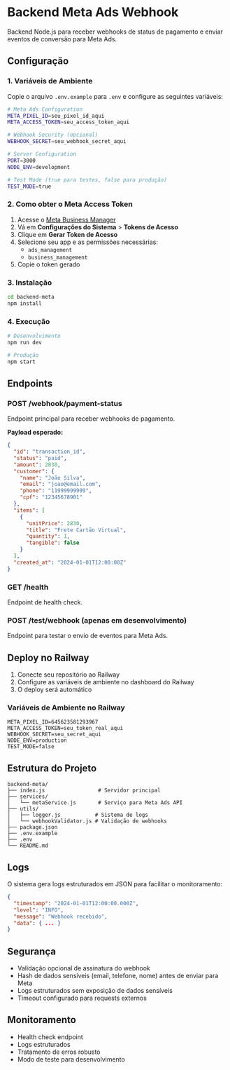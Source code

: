 # Backend Meta Ads Webhook

Backend Node.js para receber webhooks de status de pagamento e enviar eventos de conversão para Meta Ads.

## Configuração

### 1. Variáveis de Ambiente

Copie o arquivo `.env.example` para `.env` e configure as seguintes variáveis:

```bash
# Meta Ads Configuration
META_PIXEL_ID=seu_pixel_id_aqui
META_ACCESS_TOKEN=seu_access_token_aqui

# Webhook Security (opcional)
WEBHOOK_SECRET=seu_webhook_secret_aqui

# Server Configuration
PORT=3000
NODE_ENV=development

# Test Mode (true para testes, false para produção)
TEST_MODE=true
```

### 2. Como obter o Meta Access Token

1. Acesse o [Meta Business Manager](https://business.facebook.com/)
2. Vá em **Configurações do Sistema** > **Tokens de Acesso**
3. Clique em **Gerar Token de Acesso**
4. Selecione seu app e as permissões necessárias:
   - `ads_management`
   - `business_management`
5. Copie o token gerado

### 3. Instalação

```bash
cd backend-meta
npm install
```

### 4. Execução

```bash
# Desenvolvimento
npm run dev

# Produção
npm start
```

## Endpoints

### POST /webhook/payment-status

Endpoint principal para receber webhooks de pagamento.

**Payload esperado:**
```json
{
  "id": "transaction_id",
  "status": "paid",
  "amount": 2830,
  "customer": {
    "name": "João Silva",
    "email": "joao@email.com",
    "phone": "11999999999",
    "cpf": "12345678901"
  },
  "items": [
    {
      "unitPrice": 2830,
      "title": "Frete Cartão Virtual",
      "quantity": 1,
      "tangible": false
    }
  ],
  "created_at": "2024-01-01T12:00:00Z"
}
```

### GET /health

Endpoint de health check.

### POST /test/webhook (apenas em desenvolvimento)

Endpoint para testar o envio de eventos para Meta Ads.

## Deploy no Railway

1. Conecte seu repositório ao Railway
2. Configure as variáveis de ambiente no dashboard do Railway
3. O deploy será automático

### Variáveis de Ambiente no Railway

```
META_PIXEL_ID=645623581293967
META_ACCESS_TOKEN=seu_token_real_aqui
WEBHOOK_SECRET=seu_secret_aqui
NODE_ENV=production
TEST_MODE=false
```

## Estrutura do Projeto

```
backend-meta/
├── index.js                 # Servidor principal
├── services/
│   └── metaService.js       # Serviço para Meta Ads API
├── utils/
│   ├── logger.js           # Sistema de logs
│   └── webhookValidator.js # Validação de webhooks
├── package.json
├── .env.example
├── .env
└── README.md
```

## Logs

O sistema gera logs estruturados em JSON para facilitar o monitoramento:

```json
{
  "timestamp": "2024-01-01T12:00:00.000Z",
  "level": "INFO",
  "message": "Webhook recebido",
  "data": { ... }
}
```

## Segurança

- Validação opcional de assinatura do webhook
- Hash de dados sensíveis (email, telefone, nome) antes de enviar para Meta
- Logs estruturados sem exposição de dados sensíveis
- Timeout configurado para requests externos

## Monitoramento

- Health check endpoint
- Logs estruturados
- Tratamento de erros robusto
- Modo de teste para desenvolvimento